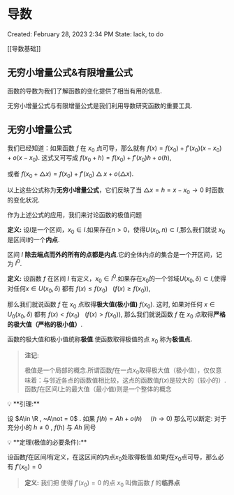 # 导数

Created: February 28, 2023 2:34 PM
State: lack, to do

[[导数基础]]

## 无穷小增量公式&有限增量公式

函数的导数为我们了解函数的变化提供了相当有用的信息.

无穷小增量公式与有限增量公式是我们利用导数研究函数的重要工具.

## 无穷小增量公式

我们已经知道：如果函数 $f$ 在 $x_0$ 点可导，那么就有
$f(x)=f(x_0)+f'(x_0)(x-x_0)+o(x-x_0).$
这式又可写成
$f(x_0+h)=f(x_0)+f'(x_0)h+o(h),$

或者
$f(x_0+△x)=f(x_0)+f'(x_0)△x+o(△x).$

以上这些公式称为**无穷小增量公式**，它们反映了当
$△x=h=x-x_0 → 0$ 时函数的变化状况.

作为上述公式的应用，我们来讨论函数的极值问题

**定义:** 设$I$是一个区间，$x_0∈I$.如果存在$n>0$，使得$U(x_0,n) \subset I$,那么我们就说 $x_0$ 是区间$I$的一个**内点**.

区间 $I$ **除去端点而外的所有的点都是内点**.它的全体内点的集合是一个开区间，记为 $I^0$.

**定义:** 设函数 $f$ 在区间 $I$ 有定义，$x_0∈I^0$.如果存在$x_0$的一个邻域$U(x_0,δ)\subset I$,使得对任何$x∈U(x_0,δ)$ 都有
$f(x)≤f(x_0)~~~(f(x)≥f(x_0)),$

那么我们就说函数 $f$ 在 $x_0$ 点取得**极大值(极小值)** $f(x_0)$. 这时, 如果对任何 $x∈U_0(x_0,δ)$ 都有
$f(x)<f(x_0)~~~(f(x)>f(x_0)),$
那么我们就说函数 $f$ 在 $x_0$ 点取得**严格的极大值（严格的极小值）**.

函数的极大值和极小值统称**极值**.使函数取得极值的点 $x_0$ 称为**极值点.**

> **注记:**
>
>
> 极值是一个局部的概念.所谓函数$f$在一点$x_0$取得极大值（极小值），仅仅意味着：与邻近各点的函数值相比较，这点的函数值$f(x)$是较大的（较小的）.函数$f$在区间$I$上的最大值（最小值)则是一个整体的概念
>

<aside>
💡 **引理:**

设 $A\in \R , ~A\not = 0$ . 如果
$f(h)=Ah+o(h) ~~~~~(h\to 0)$
那么可以断定: 对于充分小的 $h \not = 0$ , $f(h)$ 与 $Ah$  同号

</aside>

<aside>
💡 **定理(极值的必要条件):**

设函数$f$在区间$I$有定义，在这区间的内点$x_0$处取得极值.如果$f$在$x_0$点可导，那么必有 $f'(x_0)=0$

</aside>

> **定义:**
我们把 使得 $f'(x_0) =0$ 的点 $x_0$ 叫做函数 $f$  的**临界点**
>

